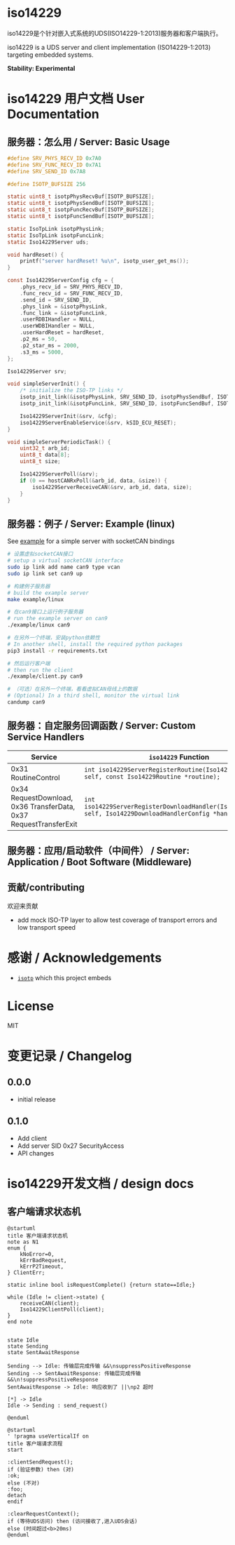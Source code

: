 # iso14229

iso14229是个针对嵌入式系统的UDS(ISO14229-1:2013)服务器和客户端执行。

iso14229 is a UDS server and client implementation (ISO14229-1:2013) targeting embedded systems.

**Stability: Experimental**

# iso14229 用户文档 User Documentation

## 服务器：怎么用 / Server: Basic Usage


```c
#define SRV_PHYS_RECV_ID 0x7A0
#define SRV_FUNC_RECV_ID 0x7A1
#define SRV_SEND_ID 0x7A8

#define ISOTP_BUFSIZE 256

static uint8_t isotpPhysRecvBuf[ISOTP_BUFSIZE];
static uint8_t isotpPhysSendBuf[ISOTP_BUFSIZE];
static uint8_t isotpFuncRecvBuf[ISOTP_BUFSIZE];
static uint8_t isotpFuncSendBuf[ISOTP_BUFSIZE];

static IsoTpLink isotpPhysLink;
static IsoTpLink isotpFuncLink;
static Iso14229Server uds;

void hardReset() {
    printf("server hardReset! %u\n", isotp_user_get_ms());
}

const Iso14229ServerConfig cfg = {
    .phys_recv_id = SRV_PHYS_RECV_ID,
    .func_recv_id = SRV_FUNC_RECV_ID,
    .send_id = SRV_SEND_ID,
    .phys_link = &isotpPhysLink,
    .func_link = &isotpFuncLink,
    .userRDBIHandler = NULL,
    .userWDBIHandler = NULL,
    .userHardReset = hardReset,
    .p2_ms = 50,
    .p2_star_ms = 2000,
    .s3_ms = 5000,
};

Iso14229Server srv;

void simpleServerInit() {
    /* initialize the ISO-TP links */
    isotp_init_link(&isotpPhysLink, SRV_SEND_ID, isotpPhysSendBuf, ISOTP_BUFSIZE, isotpPhysRecvBuf, ISOTP_BUFSIZE);
    isotp_init_link(&isotpFuncLink, SRV_SEND_ID, isotpFuncSendBuf, ISOTP_BUFSIZE, isotpFuncRecvBuf, ISOTP_BUFSIZE);

    Iso14229ServerInit(&srv, &cfg);
    iso14229ServerEnableService(&srv, kSID_ECU_RESET);
}

void simpleServerPeriodicTask() {
    uint32_t arb_id;
    uint8_t data[8];
    uint8_t size;

    Iso14229ServerPoll(&srv);
    if (0 == hostCANRxPoll(&arb_id, data, &size)) {
        iso14229ServerReceiveCAN(&srv, arb_id, data, size);
    }
}

```

## 服务器：例子 / Server: Example (linux)

See [example](/example) for a simple server with socketCAN bindings

```sh
# 设置虚拟socketCAN接口
# setup a virtual socketCAN interface
sudo ip link add name can9 type vcan
sudo ip link set can9 up

# 构建例子服务器
# build the example server
make example/linux

# 在can9接口上运行例子服务器
# run the example server on can9
./example/linux can9
```

```sh
# 在另外一个终端，安装python依赖性
# In another shell, install the required python packages
pip3 install -r requirements.txt

# 然后运行客户端
# then run the client
./example/client.py can9
```

```sh
# （可选）在另外一个终端，看看虚拟CAN母线上的数据
# (Optional) In a third shell, monitor the virtual link
candump can9
```


## 服务器：自定服务回调函数 / Server: Custom Service Handlers

| Service | `iso14229` Function |
| - | - |
| 0x31 RoutineControl | `int iso14229ServerRegisterRoutine(Iso14229Server* self, const Iso14229Routine *routine);` |
| 0x34 RequestDownload, 0x36 TransferData, 0x37 RequestTransferExit | `int iso14229ServerRegisterDownloadHandler(Iso14229Server* self, Iso14229DownloadHandlerConfig *handler);` |

## 服务器：应用/启动软件（中间件） / Server: Application / Boot Software (Middleware)


## 贡献/contributing

欢迎来贡献

- add mock ISO-TP layer to allow test coverage of transport errors and low transport speed

# 感谢 / Acknowledgements

- [`isotp`](https://github.com/lishen2/isotp-c) which this project embeds

# License

MIT

# 变更记录 / Changelog


## 0.0.0
- initial release

## 0.1.0
- Add client
- Add server SID 0x27 SecurityAccess
- API changes

# iso14229开发文档 / design docs

## 客户端请求状态机

```plantuml
@startuml
title 客户端请求状态机
note as N1
enum {
    kNoError=0,
    kErrBadRequest,
    kErrP2Timeout,
} ClientErr;

static inline bool isRequestComplete() {return state==Idle;}

while (Idle != client->state) {
    receiveCAN(client);
    Iso14229ClientPoll(client);
}
end note


state Idle
state Sending
state SentAwaitResponse

Sending --> Idle: 传输层完成传输 &&\nsuppressPositiveResponse
Sending --> SentAwaitResponse: 传输层完成传输 &&\n!suppressPositiveResponse
SentAwaitResponse -> Idle: 响应收到了 ||\np2 超时

[*] -> Idle
Idle -> Sending : send_request()

@enduml
```

```plantuml
@startuml
' !pragma useVerticalIf on
title 客户端请求流程
start

:clientSendRequest();
if (验证参数) then (对)
:ok;
else (不对)
:foo;
detach
endif

:clearRequestContext();
if (等待UDS访问) then (访问接收了,进入UDS会话)
else (时间超过<b>20ms)
@enduml
```
